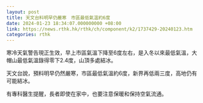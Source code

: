 ```yaml
---
layout: post
title: 天文台料明早仍嚴寒　市區最低氣溫約6度
date: 2024-01-23 18:34:07.000000000 +08:00
link: https://news.rthk.hk/rthk/ch/component/k2/1737429-20240123.htm
categories: rthk
---
```


寒冷天氣警告現正生效，早上市區氣溫下降至6度左右，是入冬以來最低氣溫，大帽山最低氣溫錄得零下2.4度，山頂多處結冰。

天文台說，預料明早仍然嚴寒，市區最低氣溫約6度，新界再低兩三度，高地仍有可能結冰。

有專科醫生提醒，長者即使在家中，也要注意保暖和保持空氣流通。
